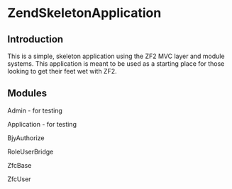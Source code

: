 ZendSkeletonApplication
=======================

Introduction
------------
This is a simple, skeleton application using the ZF2 MVC layer and module
systems. This application is meant to be used as a starting place for those
looking to get their feet wet with ZF2.


Modules
-------
Admin - for testing

Application - for testing

BjyAuthorize

RoleUserBridge

ZfcBase

ZfcUser
